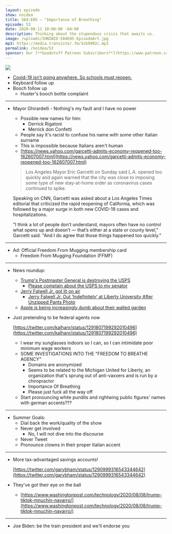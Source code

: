```yaml
---
layout: episode
show: noidea
title: S04:E05 – "Importance of Breathing"
episode: 53
date: 2020-08-11 10:00:00 -04:00
description: Thinking about the stupendous crisis that awaits us.
image: /uploads/IHNIWID-S04E05-EpisodeArt.jpg
mp3: https://media.transistor.fm/3cb9992c.mp3
permalink: /noidea/53
sponsor: Our [**Goodstuff Patreon Subscribers**](https://www.patreon.com/goodstuff "Goodstuff on Patreon") and listeners just like you! Support your favorite podcasts directly to get access to the discord and more.
---
```


![](/uploads/IHNIWID-S04E05-EpisodeArt.jpg)

- [Covid-19 isn’t going anywhere. So schools must reopen.](https://www.washingtonpost.com/opinions/covid-19-isnt-going-anywhere-so-schools-must-reopen/2020/08/07/8f2c2cde-d8e2-11ea-aff6-220dd3a14741_story.html)
- Keyboard follow up
- Booch follow up
    - Huster's booch bottle complaint

---

- Mayor Ghirardelli - Nothing's my fault and I have no power
    - Possible new names for him:
        - Derrick Rigatoni
        - Merrick don Confetti
    - People say it's racist to confuse his name with some other Italian surname
    - This is impossible because Italians aren't human
    - [https://news.yahoo.com/garcetti-admits-economy-reopened-too-162607007.html](https://news.yahoo.com/garcetti-admits-economy-reopened-too-162607007.html)

    > Los Angeles Mayor Eric Garcetti on Sunday said L.A. opened too quickly and again warned that the city was close to imposing some type of new stay-at-home order as coronavirus cases continued to spike. 

    Speaking on CNN, Garcetti was asked about a Los Angeles Times editorial that criticized the rapid reopening of California, which was followed by a major surge in both new COVID-19 cases and hospitalizations. 

    "I think a lot of people don’t understand, mayors often have no control what opens up and doesn’t — that’s either at a state or county level," Garcetti said. "And I do agree that those things happened too quickly."

---

- Ad: Official Freedom From Mugging membership card
    - Freedom From Mugging Foundation (FFMF)

---

- News roundup:
    - [Trump's Postmaster General is destroying the USPS](https://www.washingtonpost.com/business/2020/08/07/postal-service-investigation-dejoy/)
        - [Please complain about the USPS to my senator](https://www.peters.senate.gov/postal)
    - [Jerry Falwell Jr. got lit on air](https://www.washingtonpost.com/religion/2020/08/07/falwell-absence-liberty-university-photo/)
        - [Jerry Falwell Jr. Out ‘Indefinitely’ at Liberty University After Unzipped Pants Photo](https://www.thedailybeast.com/liberty-university-gives-jerry-falwell-jr-the-boot-after-pervy-unzipped-pants-photo?ref=home%3Fref%3Dhome&via=twitter_page)
    - [Apple is being increasingly dumb about their walled garden](https://twitter.com/9to5mac/status/1291518508657004545)
- Just pretending to be federal agents now

    [https://twitter.com/kalhanr/status/1291807199292010496](https://twitter.com/kalhanr/status/1291807199292010496)

    - I wear my sunglasses indoors so I can, so I can intimidate poor minimum wage workers
    - SOME INVESTIGATIONS INTO THE "FREEDOM TO BREATHE AGENCY"
        - Domains are anonymized
        - Seems to be related to the Michigan United for Liberty, an organization that's sprung out of anti-vaxxers and is run by a chiropractor
        - Importance Of Breathing
        - Please just fuck all the way off
    - Start pronouncing white pundits and rightwing public figures' names with german accents???

---

- Summer Goals:
    - Dial back the work/quality of the show
    - Never get involved
        - No, I will not dive into the discourse
    - Never Tweet
    - Pronounce clowns in their proper Italian accent

---

- More tax-advantaged savings accounts!

    [https://twitter.com/garybham/status/1290999316543344642](https://twitter.com/garybham/status/1290999316543344642)

- They've got their eye on the ball
    - [https://www.washingtonpost.com/technology/2020/08/08/trump-tiktok-mnuchin-navarro/](https://www.washingtonpost.com/technology/2020/08/08/trump-tiktok-mnuchin-navarro/)

---

- Joe Biden: be the train president and we'll endorse you